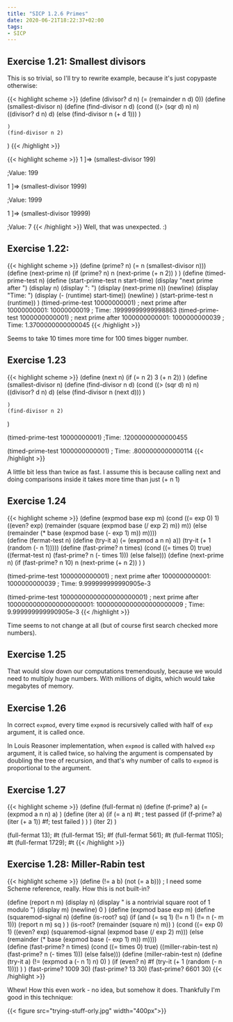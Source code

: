 ```yaml
---
title: "SICP 1.2.6 Primes"
date: 2020-06-21T18:22:37+02:00
tags:
- SICP
---
```


## Exercise 1.21: Smallest divisors
This is so trivial, so I'll try to rewrite example, because it's just copypaste otherwise:

{{< highlight scheme >}}
(define (divisor? d n) (= (remainder n d) 0))
(define (smallest-divisor n)
    (define (find-divisor n d)
        (cond ((> (sqr d) n) n)
            ((divisor? d n) d)
            (else (find-divisor n (+ d 1)))
        )

    )
    (find-divisor n 2)
)
{{< /highlight >}}

{{< highlight scheme >}}
1 ]=> (smallest-divisor 199)

;Value: 199

1 ]=> (smallest-divisor 1999)

;Value: 1999

1 ]=> (smallest-divisor 19999)

;Value: 7
{{< /highlight >}}
Well, that was unexpected. :)

## Exercise 1.22: 
{{< highlight scheme >}}
(define (prime? n)
  (= n (smallest-divisor n)))
(define (next-prime n) 
    (if (prime? n)
        n
        (next-prime (+ n 2))
    )
)
(define (timed-prime-test n)
    (define (start-prime-test n start-time)
      (display "next prime after ") (display n)
      (display ": ") (display (next-prime n)) (newline)
      (display "Time: ") (display (- (runtime) start-time))
      (newline)
    )
    (start-prime-test n (runtime))
)
(timed-prime-test 10000000001)
; next prime after 10000000001: 10000000019
; Time: .19999999999998863
(timed-prime-test 1000000000001)
; next prime after 1000000000001: 1000000000039
; Time: 1.3700000000000045
{{< /highlight >}}

Seems to take 10 times more time for 100 times bigger number.


## Exercise 1.23
{{< highlight scheme >}}
(define (next n) 
    (if (= n 2) 3 (+ n 2))
)
(define (smallest-divisor n)
    (define (find-divisor n d)
        (cond ((> (sqr d) n) n)
            ((divisor? d n) d)
            (else (find-divisor n (next d)))
        )

    )
    (find-divisor n 2)
)

(timed-prime-test 10000000001)
;Time: .12000000000000455

(timed-prime-test 1000000000001)
; Time: .8000000000000114
{{< /highlight >}}

A little bit less than twice as fast. I assume this is because calling next and doing comparisons inside it takes more time than just (+ n 1)

## Exercise 1.24

{{< highlight scheme >}}
(define (expmod base exp m)
  (cond ((= exp 0) 1)
        ((even? exp)
         (remainder (square (expmod base (/ exp 2) m))
                    m))
        (else
         (remainder (* base (expmod base (- exp 1) m))
                    m))))        
(define (fermat-test n)
  (define (try-it a)
    (= (expmod a n n) a))
  (try-it (+ 1 (random (- n 1)))))
(define (fast-prime? n times)
  (cond ((= times 0) true)
        ((fermat-test n) (fast-prime? n (- times 1)))
        (else false)))
(define (next-prime n) 
    (if (fast-prime? n 10)
        n
        (next-prime (+ n 2))
    )
)

(timed-prime-test 1000000000001)
; next prime after 1000000000001: 1000000000039
; Time: 9.999999999990905e-3

(timed-prime-test 10000000000000000000001)
; next prime after 10000000000000000000001: 10000000000000000000009
; Time: 9.999999999990905e-3
{{< /highlight >}}

Time seems to not change at all (but of course first search checked more numbers).

## Exercise 1.25
That would slow down our computations tremendously, because we would need to multiply huge numbers. With millions of digits, which would take megabytes of memory.

## Exercise 1.26
In correct `expmod`, every time `expmod` is recursively called with half of `exp` argument, it is called once.

In Louis Reasoner implementation, when `expmod` is called with halved `exp` argument, it is called twice, so halving the argument is compensated by doubling the tree of recursion, and that's why number of calls to `expmod` is proportional to the argument.

## Exercise 1.27
{{< highlight scheme >}}
(define (full-fermat n)
    (define (f-prime? a)
        (= (expmod a n n) a)
    )
    (define (iter a)
        (if (= a n)
            #t ; test passed
            (if (f-prime? a)
                (iter (+ a 1))
                #f; test failed
            )
        )
    )
    (iter 2)
)

(full-fermat 13); #t
(full-fermat 15); #f
(full-fermat 561); #t
(full-fermat 1105); #t
(full-fermat 1729); #t
{{< /highlight >}}


## Exercise 1.28: Miller-Rabin test
{{< highlight scheme >}}
(define (!= a b) (not (= a b))) ; I need some Scheme reference, really. How this is not built-in?

(define (report n m)
  (display n)
  (display " is a nontrivial square root of 1 modulo ")
  (display m)
  (newline)
  0
)
(define (expmod base exp m)
  (define (squaremod-signal n)
    (define (is-root? sq) 
        (if (and  (= sq 1) (!= n 1) (!= n (- m 1)))
            (report n m)
            sq
        )
    )
    (is-root? (remainder (square n) m))
  )
  (cond ((= exp 0) 1)
        ((even? exp)
         (squaremod-signal (expmod base (/ exp 2) m)))
        (else
         (remainder (* base (expmod base (- exp 1) m))
                    m))))        
(define (fast-prime? n times)
  (cond ((= times 0) true)
        ((miller-rabin-test n) (fast-prime? n (- times 1)))
        (else false)))
(define (miller-rabin-test n)
  (define (try-it a)
    (!= (expmod a (- n 1) n) 0)
  )
  (if (even? n)
      #f
      (try-it (+ 1 (random (- n 1))))
  )
)
(fast-prime? 1009 30)
(fast-prime? 13 30)
(fast-prime? 6601 30)
{{< /highlight >}}

Whew! How this even work - no idea, but somehow it does. Thankfully I'm good in this technique:

{{< figure src="trying-stuff-orly.jpg" width="400px">}}
